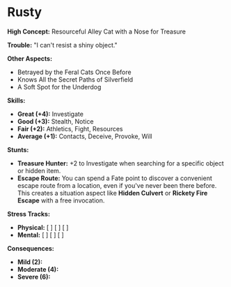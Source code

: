 # Rusty

**High Concept:** Resourceful Alley Cat with a Nose for Treasure

**Trouble:** "I can't resist a shiny object."

**Other Aspects:**
*   Betrayed by the Feral Cats Once Before
*   Knows All the Secret Paths of Silverfield
*   A Soft Spot for the Underdog

**Skills:**
*   **Great (+4):** Investigate
*   **Good (+3):** Stealth, Notice
*   **Fair (+2):** Athletics, Fight, Resources
*   **Average (+1):** Contacts, Deceive, Provoke, Will

**Stunts:**
*   **Treasure Hunter:** +2 to Investigate when searching for a specific object or hidden item.
*   **Escape Route:** You can spend a Fate point to discover a convenient escape route from a location, even if you've never been there before. This creates a situation aspect like **Hidden Culvert** or **Rickety Fire Escape** with a free invocation.

**Stress Tracks:**
*   **Physical:** [ ] [ ] [ ]
*   **Mental:** [ ] [ ] [ ]

**Consequences:**
*   **Mild (2):**
*   **Moderate (4):**
*   **Severe (6):**
